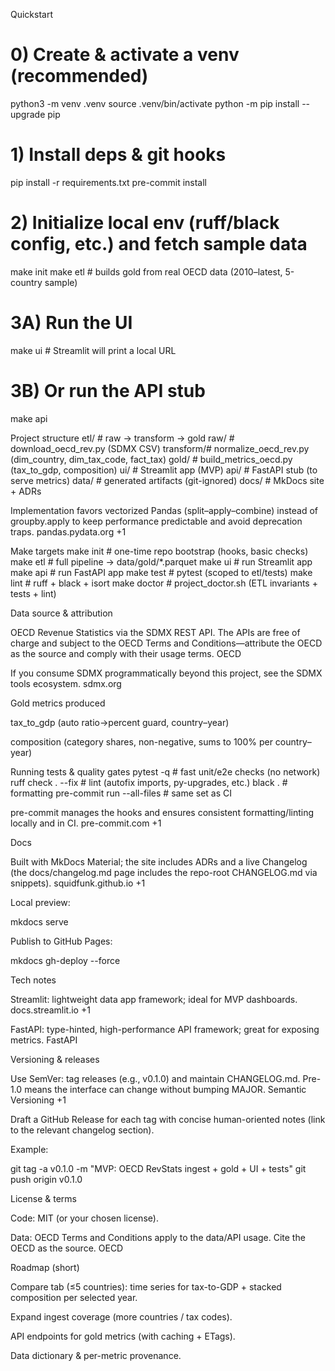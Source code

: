 Quickstart
# 0) Create & activate a venv (recommended)
python3 -m venv .venv
source .venv/bin/activate
python -m pip install --upgrade pip

# 1) Install deps & git hooks
pip install -r requirements.txt
pre-commit install

# 2) Initialize local env (ruff/black config, etc.) and fetch sample data
make init
make etl           # builds gold from real OECD data (2010–latest, 5-country sample)

# 3A) Run the UI
make ui            # Streamlit will print a local URL

# 3B) Or run the API stub
make api

Project structure
etl/        # raw → transform → gold
  raw/      # download_oecd_rev.py (SDMX CSV)
  transform/# normalize_oecd_rev.py (dim_country, dim_tax_code, fact_tax)
  gold/     # build_metrics_oecd.py (tax_to_gdp, composition)
ui/         # Streamlit app (MVP)
api/        # FastAPI stub (to serve metrics)
data/       # generated artifacts (git-ignored)
docs/       # MkDocs site + ADRs


Implementation favors vectorized Pandas (split–apply–combine) instead of groupby.apply to keep performance predictable and avoid deprecation traps.
pandas.pydata.org
+1

Make targets
make init        # one-time repo bootstrap (hooks, basic checks)
make etl         # full pipeline → data/gold/*.parquet
make ui          # run Streamlit app
make api         # run FastAPI app
make test        # pytest (scoped to etl/tests)
make lint        # ruff + black + isort
make doctor      # project_doctor.sh (ETL invariants + tests + lint)

Data source & attribution

OECD Revenue Statistics via the SDMX REST API. The APIs are free of charge and subject to the OECD Terms and Conditions—attribute the OECD as the source and comply with their usage terms.
OECD

If you consume SDMX programmatically beyond this project, see the SDMX tools ecosystem.
sdmx.org

Gold metrics produced

tax_to_gdp (auto ratio→percent guard, country–year)

composition (category shares, non-negative, sums to 100% per country–year)

Running tests & quality gates
pytest -q                    # fast unit/e2e checks (no network)
ruff check . --fix           # lint (autofix imports, py-upgrades, etc.)
black .                      # formatting
pre-commit run --all-files   # same set as CI


pre-commit manages the hooks and ensures consistent formatting/linting locally and in CI.
pre-commit.com
+1

Docs

Built with MkDocs Material; the site includes ADRs and a live Changelog (the docs/changelog.md page includes the repo-root CHANGELOG.md via snippets).
squidfunk.github.io
+1

Local preview:

mkdocs serve


Publish to GitHub Pages:

mkdocs gh-deploy --force

Tech notes

Streamlit: lightweight data app framework; ideal for MVP dashboards.
docs.streamlit.io
+1

FastAPI: type-hinted, high-performance API framework; great for exposing metrics.
FastAPI

Versioning & releases

Use SemVer: tag releases (e.g., v0.1.0) and maintain CHANGELOG.md. Pre-1.0 means the interface can change without bumping MAJOR.
Semantic Versioning
+1

Draft a GitHub Release for each tag with concise human-oriented notes (link to the relevant changelog section).

Example:

git tag -a v0.1.0 -m "MVP: OECD RevStats ingest + gold + UI + tests"
git push origin v0.1.0

License & terms

Code: MIT (or your chosen license).

Data: OECD Terms and Conditions apply to the data/API usage. Cite the OECD as the source.
OECD

Roadmap (short)

Compare tab (≤5 countries): time series for tax-to-GDP + stacked composition per selected year.

Expand ingest coverage (more countries / tax codes).

API endpoints for gold metrics (with caching + ETags).

Data dictionary & per-metric provenance.
